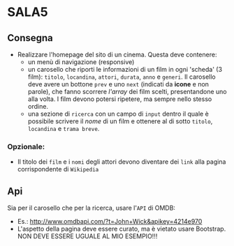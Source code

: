 SALA5
===

## Consegna
- Realizzare l'homepage del sito di un cinema. Questa deve contenere:
  - un menù di navigazione (responsive)
  - un carosello che riporti le informazioni di un film in ogni 'scheda' (3 film): `titolo`, `locandina`, `attori`, `durata`, `anno` e `generi`. Il carosello deve avere un bottone `prev` e uno `next` (indicati da **icone** e non parole), che fanno scorrere *l'array* dei film scelti, presentandone uno alla volta. I film devono potersi ripetere, ma sempre nello stesso ordine.
  - una sezione di `ricerca` con un campo di `input` dentro il quale è possibile scrivere il *nome* di un film e ottenere al di sotto `titolo`, `locandina` e `trama breve`.

### Opzionale:
-  Il titolo dei `film` e i `nomi` degli attori devono diventare dei `link` alla pagina corrispondente di `Wikipedia`

## Api
Sia per il carosello che per la ricerca, usare l'`API` di OMDB:
- Es.: http://www.omdbapi.com/?t=John+Wick&apikey=4214e970
- L'aspetto della pagina deve essere curato, ma è vietato usare Bootstrap. NON DEVE ESSERE UGUALE AL MIO ESEMPIO!!!

  